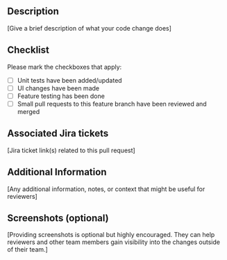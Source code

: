 ## Description
[Give a brief description of what your code change does]

## Checklist
Please mark the checkboxes that apply:

- [ ] Unit tests have been added/updated
- [ ] UI changes have been made
- [ ] Feature testing has been done
- [ ] Small pull requests to this feature branch have been reviewed and merged

## Associated Jira tickets
[Jira ticket link(s) related to this pull request]

## Additional Information
[Any additional information, notes, or context that might be useful for reviewers]

## Screenshots (optional)
[Providing screenshots is optional but highly encouraged. They can help reviewers and other team members gain visibility into the changes outside of their team.]
